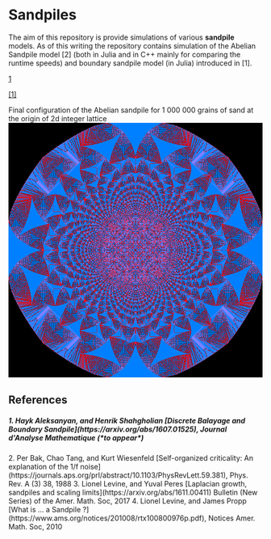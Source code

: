 # Sandpiles

The aim of this repository is provide simulations of various **sandpile** models.
As of this writing the repository contains simulation of the Abelian Sandpile model [2] (both in Julia and in C++ mainly for comparing the runtime speeds) and boundary sandpile model (in Julia) introduced in [1].

[1](#ref1)

<a href="#ref1">[1]</a>


Final configuration of the Abelian sandpile for 1 000 000 grains of sand at the origin of 2d integer lattice
![Abelian Sandpile with 1 million grains of sand](https://github.com/hayk314/Sandpiles/blob/master/C%2B%2B/AbelSand/Debug/Abel1000000.png)


## References

<h5 id="ref1"><span>
  1. Hayk Aleksanyan, and Henrik Shahgholian [Discrete Balayage and Boundary Sandpile](https://arxiv.org/abs/1607.01525), Journal d'Analyse Mathematique (*to appear*) </span>
</h5>
2. Per Bak, Chao Tang, and Kurt Wiesenfeld  [Self-organized criticality: An explanation of the 1/f noise](https://journals.aps.org/prl/abstract/10.1103/PhysRevLett.59.381), Phys. Rev. A (3) 38, 1988
3. Lionel Levine, and Yuval Peres [Laplacian growth, sandpiles and scaling limits](https://arxiv.org/abs/1611.00411) Bulletin (New Series) of the Amer. Math. Soc, 2017
4. Lionel Levine, and James Propp [What is ... a Sandpile ?](https://www.ams.org/notices/201008/rtx100800976p.pdf), Notices Amer. Math. Soc, 2010
